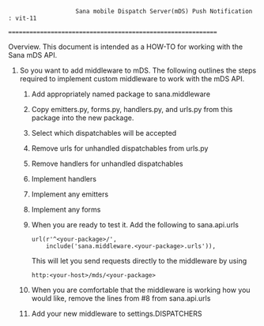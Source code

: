                        Sana mobile Dispatch Server(mDS) Push Notification : vit-11
                       ===========================================================
Overview. This document is intended as a HOW-TO for working with the Sana mDS 
API.
                    
1. So you want to add middleware to mDS.
The following outlines the steps required to implement custom middleware to work 
with the mDS API.
 
    1.  Add appropriately named package to sana.middleware
    2.  Copy emitters.py, forms.py, handlers.py, and urls.py from this package 
        into the new package.
    3.  Select which dispatchables will be accepted
    4.  Remove urls for unhandled dispatchables from urls.py
    5.  Remove handlers for unhandled dispatchables
    6.  Implement handlers
    7.  Implement any emitters
    8.  Implement any forms 
    9.  When you are ready to test it. Add the following to sana.api.urls

            url(r'^<your-package>/',
                include('sana.middleware.<your-package>.urls')),
            
        This will let you send requests directly to the middleware by using
    
            http:<your-host>/mds/<your-package>
        
    10.  When you are comfortable that the middleware is working how you would like,
        remove the lines from #8 from sana.api.urls
    11. Add your new middleware to settings.DISPATCHERS 
